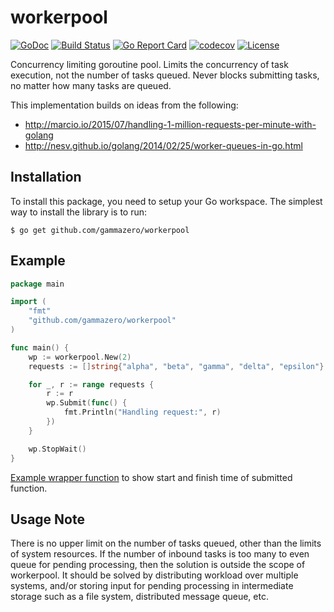 # workerpool

[![GoDoc](https://pkg.go.dev/badge/github.com/gammazero/workerpool)](https://pkg.go.dev/github.com/gammazero/workerpool)
[![Build Status](https://github.com/gammazero/workerpool/actions/workflows/go.yml/badge.svg)](https://github.com/gammazero/workerpool/actions/workflows/go.yml)
[![Go Report Card](https://goreportcard.com/badge/github.com/gammazero/workerpool)](https://goreportcard.com/report/github.com/gammazero/workerpool)
[![codecov](https://codecov.io/gh/gammazero/workerpool/branch/master/graph/badge.svg)](https://codecov.io/gh/gammazero/workerpool)
[![License](https://img.shields.io/badge/License-MIT-blue.svg)](https://github.com/gammazero/workerpool/blob/master/LICENSE)

Concurrency limiting goroutine pool. Limits the concurrency of task execution, not the number of tasks queued. Never blocks submitting tasks, no matter how many tasks are queued.

This implementation builds on ideas from the following:

- http://marcio.io/2015/07/handling-1-million-requests-per-minute-with-golang
- http://nesv.github.io/golang/2014/02/25/worker-queues-in-go.html

## Installation

To install this package, you need to setup your Go workspace. The simplest way to install the library is to run:

```
$ go get github.com/gammazero/workerpool
```

## Example

```go
package main

import (
	"fmt"
	"github.com/gammazero/workerpool"
)

func main() {
	wp := workerpool.New(2)
	requests := []string{"alpha", "beta", "gamma", "delta", "epsilon"}

	for _, r := range requests {
		r := r
		wp.Submit(func() {
			fmt.Println("Handling request:", r)
		})
	}

	wp.StopWait()
}
```

[Example wrapper function](https://go.dev/play/p/BWnRhJYarZ1) to show start and finish time of submitted function.

## Usage Note

There is no upper limit on the number of tasks queued, other than the limits of system resources. If the number of inbound tasks is too many to even queue for pending processing, then the solution is outside the scope of workerpool. It should be solved by distributing workload over multiple systems, and/or storing input for pending processing in intermediate storage such as a file system, distributed message queue, etc.
